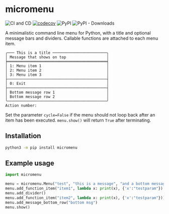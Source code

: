 # micromenu

![CI and CD](https://github.com/andli/micromenu/workflows/CI%20and%20CD/badge.svg) [![codecov](https://codecov.io/gh/andli/micromenu/branch/master/graph/badge.svg)](https://codecov.io/gh/andli/micromenu) ![PyPI](https://img.shields.io/pypi/v/micromenu) ![PyPI - Downloads](https://img.shields.io/pypi/dm/micromenu)

A minimalistic command line menu for Python, with a title and optional message bars and dividers. Callable functions are attached to each menu item.

```terminal
╭─── This is a title ────────────────────────╮
│ Message that shows on top                  │
╞════════════════════════════════════════════╡
│ 1: Menu item 1                             │
│ 2: Menu item 2                             │
│ 3: Menu item 3                             │
├────────────────────────────────────────────┤
│ 0: Exit                                    │
├────────────────────────────────────────────┤
│ Bottom message row 1                       │
│ Bottom message row 2                       │
╰────────────────────────────────────────────╯
Action number:
```

Set the parameter `cycle=False` if the menu should not loop back after an item has been executed. `menu.show()` will return `True` after terminating.

## Installation

```bash
python3 -m pip install micromenu
```

## Example usage

```python
import micromenu

menu = micromenu.Menu("test", "this is a message", "and a bottom message", min_width=25)
menu.add_function_item("item1", lambda x: print(x), {'x':"testparam"})
menu.add_divider()
menu.add_function_item("item2", lambda x: print(x), {'x':"testparam"}))
menu.add_message_bottom_row("bottom msg")
menu.show()
```
